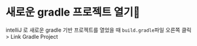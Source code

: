 # 새로운 gradle 프로젝트 열기

intelliJ 로 새로운 gradle 기반 프로젝트를 열었을 때 `build.gradle`파일 오른쪽 클릭 > Link Gradle Project